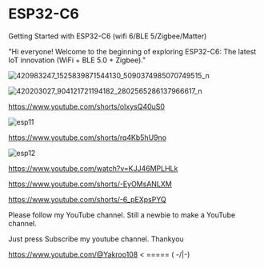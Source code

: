 # ESP32-C6
Getting Started with ESP32-C6 (wifi 6/BLE 5/Zigbee/Matter)

"Hi everyone! Welcome to the beginning of exploring ESP32-C6: The latest IoT innovation (WiFi + BLE 5.0 + Zigbee)."


![420983247_1525839871544130_5090374985070749515_n](https://github.com/YakrooThai/ESP32-C6/assets/56666070/8ca3e7ba-08e1-4bc8-a946-3c3203b8e9c0)


![420203027_904121721194182_2802565286137966617_n](https://github.com/YakrooThai/ESP32-C6/assets/56666070/591dda36-88b0-45b5-84b3-2b02598288da)

https://www.youtube.com/shorts/oIxysQ40uS0

![esp11](https://github.com/YakrooThai/ESP32-C6/assets/56666070/96943996-6d74-4314-b6df-a0c8b47af726)

https://www.youtube.com/shorts/rq4Kb5hU9no

![esp12](https://github.com/YakrooThai/ESP32-C6/assets/56666070/fc52b628-c39f-490d-83fb-d42754a98b06)

https://www.youtube.com/watch?v=KJJ46MPLHLk

https://www.youtube.com/shorts/-EyOMsANLXM

https://www.youtube.com/shorts/-6_pEXpsPYQ

Please follow my YouTube channel. Still a newbie to make a YouTube channel.

Just press Subscribe my youtube channel. Thankyou

https://www.youtube.com/@Yakroo108  < ===== ( -/|\-) 

